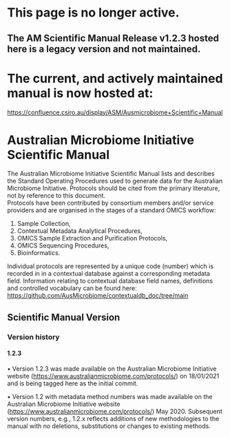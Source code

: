 # This page is no longer active. 
## The AM Scientific Manual Release v1.2.3 hosted here is a legacy version and not maintained. 

# The current, and actively maintained manual is now hosted at:
https://confluence.csiro.au/display/ASM/Ausmicrobiome+Scientific+Manual
# 
# Australian Microbiome Initiative Scientific Manual

The Australian Microbiome Initiative Scientific Manual lists and describes the Standard Operating Procedures used to generate data for the Australian Microbiome Initiative. Protocols should be cited from the primary literature, not by reference to this document.  
Protocols have been contributed by consortium members and/or service providers and are organised in the stages of a standard OMICS workflow: 
1.	Sample Collection, 
2.	Contextual Metadata Analytical Procedures, 
3.	OMICS Sample Extraction and Purification Protocols, 
4.	OMICS Sequencing Procedures, 
5.	Bioinformatics.

Individual protocols are represented by a unique code (number) which is recorded in in a contextual database against a corresponding metadata field.  Information relating to contextual database field names, definitions and controlled vocabulary can be found here:
https://github.com/AusMicrobiome/contextualdb_doc/tree/main 
 
 ## Scientific Manual Version
 
 ### Version history
 
 #### 1.2.3
 
• Version 1.2.3 was made available on the Australian Microbiome Initiative website (https://www.australianmicrobiome.com/protocols/) on 18/01/2021 and is being tagged here as the initial commit. 

•	Version 1.2 with metadata method numbers was made available on the Australian Microbiome Initiative website (https://www.australianmicrobiome.com/protocols/) May 2020. Subsequent version numbers, e.g., 1.2.x reflects additions of new methodologies to the manual with no deletions, substitutions or changes to existing methods. 
